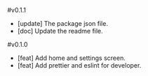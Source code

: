 #v0.1.1

- [update] The package json file.
- [doc] Update the readme file.

#v0.1.0

- [feat] Add home and settings screen.
- [feat] Add prettier and eslint for developer.
